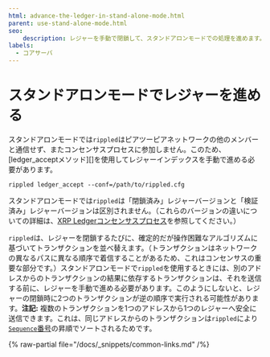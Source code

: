 ```yaml
---
html: advance-the-ledger-in-stand-alone-mode.html
parent: use-stand-alone-mode.html
seo:
    description: レジャーを手動で閉鎖して、スタンドアロンモードでの処理を進めます。
labels:
  - コアサーバ
---
```

# スタンドアロンモードでレジャーを進める

スタンドアロンモードでは`rippled`はピアツーピアネットワークの他のメンバーと通信せず、またコンセンサスプロセスに参加しません。このため、[ledger_acceptメソッド][]を使用してレジャーインデックスを手動で進める必要があります。

```
rippled ledger_accept --conf=/path/to/rippled.cfg
```

スタンドアロンモードでは`rippled`は「閉鎖済み」レジャーバージョンと「検証済み」レジャーバージョンは区別されません。（これらのバージョンの違いについての詳細は、[XRP Ledgerコンセンサスプロセス](../../concepts/consensus-protocol/index.md)を参照してください。）

`rippled`は、レジャーを閉鎖するたびに、確定的だが操作困難なアルゴリズムに基づいてトランザクションを並べ替えます。（トランザクションはネットワークの異なるパスに異なる順序で着信することがあるため、これはコンセンサスの重要な部分です。）スタンドアロンモードで`rippled`を使用するときには、別のアドレスからのトランザクションの結果に依存するトランザクションは、それを送信する前に、レジャーを手動で進める必要があります。このようにしないと、レジャーの閉鎖時に2つのトランザクションが逆の順序で実行される可能性があります。**注記:** 複数のトランザクションを1つのアドレスから1つのレジャーへ安全に送信できます。これは、同じアドレスからのトランザクションは`rippled`により[`Sequence`番号](../../references/protocol/transactions/common-fields.md)の昇順でソートされるためです。

{% raw-partial file="/docs/_snippets/common-links.md" /%}
